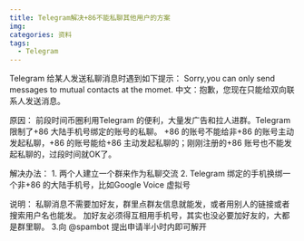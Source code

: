 ```yaml
---
title: Telegram解决+86不能私聊其他用户的方案
img: 
categories: 资料
tags:
  - Telegram
---
```


Telegram 给某人发送私聊消息时遇到如下提示：
Sorry,you can only send messages to mutual contacts at the momet.
中文：抱歉，您现在只能给双向联系人发送消息。

原因：
    前段时间币圈利用Telegram 的便利，大量发广告和拉人进群。Telegram 限制了+86 大陆手机号绑定的账号的私聊。
   +86 的账号不能给非+86 的账号主动发起私聊，+86 的账号能给+86 主动发起私聊的；刚刚注册的+86 账号也不能发起私聊的，过段时间就OK了。

解决办法：
    1. 两个人建立一个群来作为私聊交流
    2. Telegram 绑定的手机换绑一个非+86 的大陆手机号，比如Google Voice 虚拟号

说明：
    私聊消息不需要加好友，群里点群友信息就能发，或者用别人的链接或者搜索用户名也能发。
    加好友必须得互相用手机号，其实也没必要加好友的，大都是群里聊。
    3.向 @spambot 提出申请半小时内即可解开
